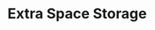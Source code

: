 ---
title: "Extra Space Storage"
url: /austin/extra-space-storage-boston-lane/
shop: storage rental
---